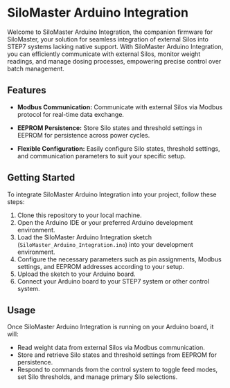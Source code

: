 # SiloMaster Arduino Integration

Welcome to SiloMaster Arduino Integration, the companion firmware for SiloMaster, your solution for seamless integration of external Silos into STEP7 systems lacking native support. With SiloMaster Arduino Integration, you can efficiently communicate with external Silos, monitor weight readings, and manage dosing processes, empowering precise control over batch management.

## Features

- **Modbus Communication:** Communicate with external Silos via Modbus protocol for real-time data exchange.
  
- **EEPROM Persistence:** Store Silo states and threshold settings in EEPROM for persistence across power cycles.

- **Flexible Configuration:** Easily configure Silo states, threshold settings, and communication parameters to suit your specific setup.

## Getting Started

To integrate SiloMaster Arduino Integration into your project, follow these steps:

1. Clone this repository to your local machine.
2. Open the Arduino IDE or your preferred Arduino development environment.
3. Load the SiloMaster Arduino Integration sketch (`SiloMaster_Arduino_Integration.ino`) into your development environment.
4. Configure the necessary parameters such as pin assignments, Modbus settings, and EEPROM addresses according to your setup.
5. Upload the sketch to your Arduino board.
6. Connect your Arduino board to your STEP7 system or other control system.

## Usage

Once SiloMaster Arduino Integration is running on your Arduino board, it will:

- Read weight data from external Silos via Modbus communication.
- Store and retrieve Silo states and threshold settings from EEPROM for persistence.
- Respond to commands from the control system to toggle feed modes, set Silo thresholds, and manage primary Silo selections.
